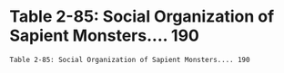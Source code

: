 # Table 2-85: Social Organization of Sapient Monsters.... 190

```
Table 2-85: Social Organization of Sapient Monsters.... 190

```
